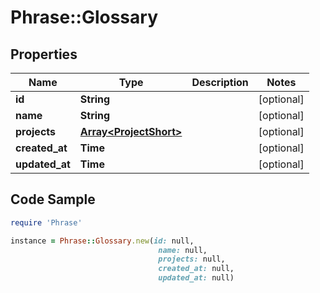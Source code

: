 # Phrase::Glossary

## Properties

Name | Type | Description | Notes
------------ | ------------- | ------------- | -------------
**id** | **String** |  | [optional] 
**name** | **String** |  | [optional] 
**projects** | [**Array&lt;ProjectShort&gt;**](ProjectShort.md) |  | [optional] 
**created_at** | **Time** |  | [optional] 
**updated_at** | **Time** |  | [optional] 

## Code Sample

```ruby
require 'Phrase'

instance = Phrase::Glossary.new(id: null,
                                 name: null,
                                 projects: null,
                                 created_at: null,
                                 updated_at: null)
```


